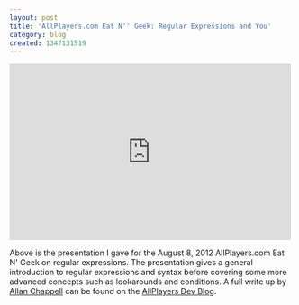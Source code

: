 ```yaml
---
layout: post
title: 'AllPlayers.com Eat N'' Geek: Regular Expressions and You'
category: blog
created: 1347131519
---
```

<iframe src="http://player.vimeo.com/video/47263145" width="500" height="313" frameborder="0" webkitAllowFullScreen mozallowfullscreen allowFullScreen></iframe>

Above is the presentation I gave for the August 8, 2012 AllPlayers.com Eat N'
Geek on regular expressions. The presentation gives a general introduction to
regular expressions and syntax before covering some more advanced concepts such
as lookarounds and conditions. A full write up by
[Allan Chappell](https://twitter.com/general_redneck) can be found on the
[AllPlayers Dev Blog](http://allplayers.github.com/blog/2012/08/13/regular-expressions-and-you/).
